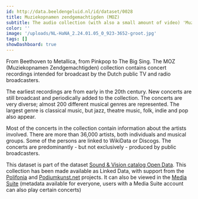 ```yaml
---
id: http://data.beeldengeluid.nl/id/dataset/0028
title: Muziekopnamen zendgemachtigden (MOZ)
subtitle: The audio collection (with also a small amount of video) 'Muziekopnamen zendgemachtigden (MOZ)' contains original concert and studio recordings intended for broadcast, whether or not they were actually broadcast. The collection consists of raw material.
color: ''
image: '/uploads/NL-HaNA_2.24.01.05_0_923-3652-groot.jpg'
tags: []
showDashboard: true
---
```



From Beethoven to Metallica, from Pinkpop to The Big Sing. The MOZ (Muziekopnamen Zendgemachtigden) collection contains concert
recordings intended for broadcast by the Dutch public TV and radio broadcasters. 

The earliest recordings are from early in the 20th century. New concerts are still broadcast and periodically added to the collection.
The concerts are very diverse; almost 200 different musical genres are represented.
The largest genre is classical music, but jazz, theatre music, folk, indie and pop also appear.

Most of the concerts in the collection contain information about the artists involved. There are more than 36,000 artists, both individuals and musical groups.
Some of the persons are linked to WikiData or Discogs.
The concerts are predominantly - but not exclusively - produced by public broadcasters. 

This dataset is part of the dataset [Sound & Vision catalog Open Data](/nl/datasets/nisv-media-catalog).
This collection has been made available as Linked Data, with support from the [Polifonia](https://polifonia-project.eu/) and [Podiumkunst.net](https://www.podiumkunst.net/) projects. It can also be viewed in the <a target="_blank" href="https://mediasuite.clariah.nl/tool/single-search?queryId=7f0656ea-6567-41d1-b0ae-cece67f8ef05e">Media Suite</a>  (metadata available for everyone, users with a Media Suite account can also play certain concerts)

